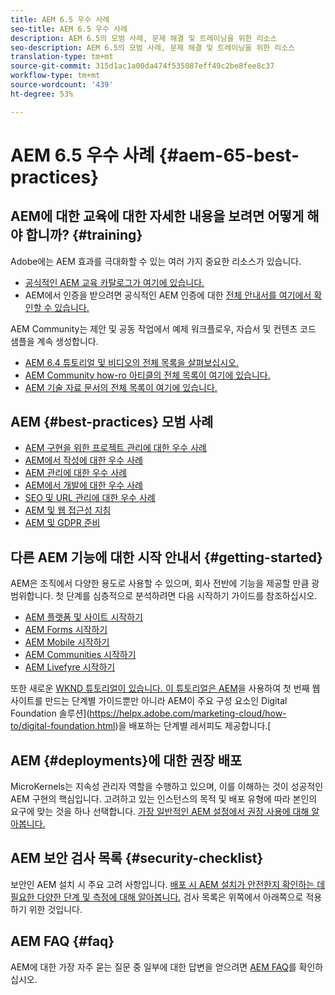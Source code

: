 ```yaml
---
title: AEM 6.5 우수 사례
seo-title: AEM 6.5 우수 사례
description: AEM 6.5의 모범 사례, 문제 해결 및 트레이닝을 위한 리소스
seo-description: AEM 6.5의 모범 사례, 문제 해결 및 트레이닝을 위한 리소스
translation-type: tm+mt
source-git-commit: 315d1ac1a00da474f535087eff49c2be8fee8c37
workflow-type: tm+mt
source-wordcount: '439'
ht-degree: 53%

---
```



# AEM 6.5 우수 사례 {#aem-65-best-practices}

## AEM에 대한 교육에 대한 자세한 내용을 보려면 어떻게 해야 합니까? {#training}

Adobe에는 AEM 효과를 극대화할 수 있는 여러 가지 중요한 리소스가 있습니다.

* [공식적인 AEM 교육 카탈로그가 여기에 있습니다.](https://training.adobe.com/training/current-courses.html#solution=adobeExperienceManager&amp;p=1)
* AEM에서 인증을 받으려면 공식적인 AEM 인증에 대한 [전체 안내서를 여기에서 확인할 수 있습니다.](https://training.adobe.com/certification/exams.html#p=1&amp;solution=adobeExperienceManager)

AEM Community는 제안 및 공동 작업에서 예제 워크플로우, 자습서 및 컨텐츠 코드 샘플을 계속 생성합니다.

* [AEM 6.4 튜토리얼 및 비디오의 전체 목록을 살펴보십시오.](https://helpx.adobe.com/kr/experience-manager/kt/index/aem-6-5-videos.html)
* [AEM Community how-ro 아티클의 전체 목록이 여기에 있습니다.](https://helpx.adobe.com/kr/experience-manager/topics/how-to.html)
* [AEM 기술 자료 문서의 전체 목록이 여기에 있습니다.](https://helpx.adobe.com/kr/experience-manager/kb/index/full_kb_list.html)

## AEM {#best-practices} 모범 사례

* [AEM 구현을 위한 프로젝트 관리에 대한 우수 사례](/help/managing/best-practices.md)
* [AEM에서 작성에 대한 우수 사례](/help/sites-authoring/best-practices.md)
* [AEM 관리에 대한 우수 사례](/help/sites-administering/administer-best-practices.md)
* [AEM에서 개발에 대한 우수 사례](/help/sites-developing/best-practices.md)
* [SEO 및 URL 관리에 대한 우수 사례](/help/managing/seo-and-url-management.md)
* [AEM 및 웹 접근성 지침](/help/managing/web-accessibility.md)
* [AEM 및 GDPR 준비](/help/managing/data-protection-and-privacy.md)

## 다른 AEM 기능에 대한 시작 안내서 {#getting-started}

AEM은 조직에서 다양한 용도로 사용할 수 있으며, 회사 전반에 기능을 제공할 만큼 광범위합니다. 첫 단계를 심층적으로 분석하려면 다음 시작하기 가이드를 참조하십시오.

* [AEM 플랫폼 및 사이트 시작하기](/help/sites-deploying/deploy.md#getting-started)
* [AEM Forms 시작하기](/help/forms/using/introduction-aem-forms.md)
* [AEM Mobile 시작하기](/help/mobile/getting-started-aem-mobile.md)
* [AEM Communities 시작하기](/help/communities/getting-started.md)
* [AEM Livefyre 시작하기](https://answers.livefyre.com/developers/getting-started/)

또한 새로운 [WKND 튜토리얼이 있습니다. 이 튜토리얼은 AEM](https://docs.adobe.com/content/help/en/experience-manager-learn/getting-started-wknd-tutorial-develop/overview.html)을 사용하여 첫 번째 웹 사이트를 만드는 단계별 가이드뿐만 아니라 AEM이 주요 구성 요소인 Digital Foundation 솔루션](https://helpx.adobe.com/marketing-cloud/how-to/digital-foundation.html)을 배포하는 단계별 레서피도 제공합니다.[

## AEM {#deployments}에 대한 권장 배포

MicroKernels는 지속성 관리자 역할을 수행하고 있으며, 이를 이해하는 것이 성공적인 AEM 구현의 핵심입니다. 고려하고 있는 인스턴스의 목적 및 배포 유형에 따라 본인의 요구에 맞는 것을 하나 선택합니다. [가장 일반적인 AEM 설정에서 권장 사용에 대해 알아봅니다.](/help/sites-deploying/recommended-deploys.md)

## AEM 보안 검사 목록 {#security-checklist}

보안인 AEM 설치 시 주요 고려 사항입니다. [배포 시 AEM 설치가 안전한지 확인하는 데 필요한 다양한 단계 및 측정에 대해 알아봅니다.](/help/sites-administering/security-checklist.md) 검사 목록은 위쪽에서 아래쪽으로 적용하기 위한 것입니다.

## AEM FAQ {#faq}

AEM에 대한 가장 자주 묻는 질문 중 일부에 대한 답변을 얻으려면 [AEM FAQ](/help/sites-administering/aem-faqs.md)를 확인하십시오.
